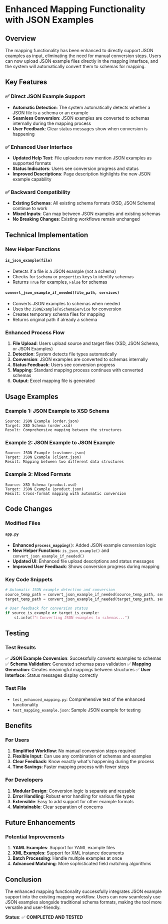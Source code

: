 # Enhanced Mapping Functionality with JSON Examples

## Overview

The mapping functionality has been enhanced to directly support JSON examples as input, eliminating the need for manual conversion steps. Users can now upload JSON example files directly in the mapping interface, and the system will automatically convert them to schemas for mapping.

## Key Features

### ✅ Direct JSON Example Support
- **Automatic Detection**: The system automatically detects whether a JSON file is a schema or an example
- **Seamless Conversion**: JSON examples are converted to schemas internally during the mapping process
- **User Feedback**: Clear status messages show when conversion is happening

### ✅ Enhanced User Interface
- **Updated Help Text**: File uploaders now mention JSON examples as supported formats
- **Status Indicators**: Users see conversion progress and status
- **Improved Descriptions**: Page description highlights the new JSON example capability

### ✅ Backward Compatibility
- **Existing Schemas**: All existing schema formats (XSD, JSON Schema) continue to work
- **Mixed Inputs**: Can map between JSON examples and existing schemas
- **No Breaking Changes**: Existing workflows remain unchanged

## Technical Implementation

### New Helper Functions

#### `is_json_example(file)`
- Detects if a file is a JSON example (not a schema)
- Checks for `$schema` or `properties` keys to identify schemas
- Returns `True` for examples, `False` for schemas

#### `convert_json_example_if_needed(file_path, services)`
- Converts JSON examples to schemas when needed
- Uses the `JSONExampleToSchemaService` for conversion
- Creates temporary schema files for mapping
- Returns original path if already a schema

### Enhanced Process Flow

1. **File Upload**: Users upload source and target files (XSD, JSON Schema, or JSON Examples)
2. **Detection**: System detects file types automatically
3. **Conversion**: JSON examples are converted to schemas internally
4. **Status Feedback**: Users see conversion progress
5. **Mapping**: Standard mapping process continues with converted schemas
6. **Output**: Excel mapping file is generated

## Usage Examples

### Example 1: JSON Example to XSD Schema
```
Source: JSON Example (order.json)
Target: XSD Schema (order.xsd)
Result: Comprehensive mapping between the structures
```

### Example 2: JSON Example to JSON Example
```
Source: JSON Example (customer.json)
Target: JSON Example (client.json)
Result: Mapping between two different data structures
```

### Example 3: Mixed Formats
```
Source: XSD Schema (product.xsd)
Target: JSON Example (product.json)
Result: Cross-format mapping with automatic conversion
```

## Code Changes

### Modified Files

#### `app.py`
- **Enhanced `process_mapping()`**: Added JSON example conversion logic
- **New Helper Functions**: `is_json_example()` and `convert_json_example_if_needed()`
- **Updated UI**: Enhanced file upload descriptions and status messages
- **Improved User Feedback**: Shows conversion progress during mapping

### Key Code Snippets

```python
# Automatic JSON example detection and conversion
source_temp_path = convert_json_example_if_needed(source_temp_path, services)
target_temp_path = convert_json_example_if_needed(target_temp_path, services)

# User feedback for conversion status
if source_is_example or target_is_example:
    st.info(f"ℹ️ Converting JSON examples to schemas...")
```

## Testing

### Test Results
✅ **JSON Example Conversion**: Successfully converts examples to schemas
✅ **Schema Validation**: Generated schemas pass validation
✅ **Mapping Generation**: Creates meaningful mappings between structures
✅ **User Interface**: Status messages display correctly

### Test File
- `test_enhanced_mapping.py`: Comprehensive test of the enhanced functionality
- `test_mapping_example.json`: Sample JSON example for testing

## Benefits

### For Users
1. **Simplified Workflow**: No manual conversion steps required
2. **Flexible Input**: Can use any combination of schemas and examples
3. **Clear Feedback**: Know exactly what's happening during the process
4. **Time Savings**: Faster mapping process with fewer steps

### For Developers
1. **Modular Design**: Conversion logic is separate and reusable
2. **Error Handling**: Robust error handling for various file types
3. **Extensible**: Easy to add support for other example formats
4. **Maintainable**: Clear separation of concerns

## Future Enhancements

### Potential Improvements
1. **YAML Examples**: Support for YAML example files
2. **XML Examples**: Support for XML instance documents
3. **Batch Processing**: Handle multiple examples at once
4. **Advanced Matching**: More sophisticated field matching algorithms

## Conclusion

The enhanced mapping functionality successfully integrates JSON example support into the existing mapping workflow. Users can now seamlessly use JSON examples alongside traditional schema formats, making the tool more versatile and user-friendly.

**Status**: ✅ **COMPLETED AND TESTED** 